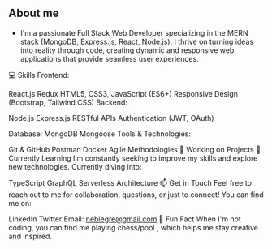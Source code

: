 ## About me

- I'm a passionate Full Stack Web Developer specializing in the MERN stack (MongoDB, Express.js, React, Node.js). I thrive on turning ideas into reality through code, creating dynamic and responsive web applications that provide seamless user experiences.

💻 Skills
Frontend:

React.js
Redux
HTML5, CSS3, JavaScript (ES6+)
Responsive Design (Bootstrap, Tailwind CSS)
Backend:

Node.js
Express.js
RESTful APIs
Authentication (JWT, OAuth)

Database:
MongoDB
Mongoose
Tools & Technologies:

Git & GitHub
Postman
Docker
Agile Methodologies
🚀 Working on Projects
🌱 Currently Learning
I’m constantly seeking to improve my skills and explore new technologies. Currently diving into:

TypeScript
GraphQL
Serverless Architecture
📫 Get in Touch
Feel free to reach out to me for collaboration, questions, or just to connect! You can find me on:

LinkedIn
Twitter
Email: nebiegre@gmail.com
💬 Fun Fact
When I'm not coding, you can find me playing chess/pool , which helps me stay creative and inspired.

